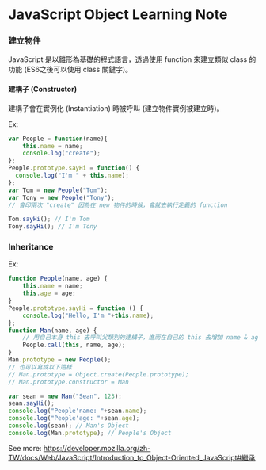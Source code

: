 # JavaScript Object Learning Note


### 建立物件
JavaScript 是以雛形為基礎的程式語言，透過使用 function 來建立類似 class 的功能 (ES6之後可以使用 class 關鍵字)。

#### 建構子 (Constructor)
建構子會在實例化 (Instantiation) 時被呼叫 (建立物件實例被建立時)。

Ex:
```js
var People = function(name){
    this.name = name;
    console.log("create");
};
People.prototype.sayHi = function() {
  console.log("I'm " + this.name);
};
var Tom = new People("Tom");
var Tony = new People("Tony");
// 會印兩次 "create" 因為在 new 物件的時候，會就去執行定義的 function

Tom.sayHi(); // I'm Tom
Tony.sayHi(); // I'm Tony

```


### Inheritance

Ex:
```js
function People(name, age) {
    this.name = name;
    this.age = age;
}
People.prototype.sayHi = function () {
    console.log("Hello, I'm "+this.name);
};
function Man(name, age) {
    // 用自己本身 this 去呼叫父類別的建構子，進而在自己的 this 去增加 name & age 兩種屬性
    People.call(this, name, age);
}
Man.prototype = new People();
// 也可以寫成以下這樣
// Man.prototype = Object.create(People.prototype);
// Man.prototype.constructor = Man

var sean = new Man("Sean", 123);
sean.sayHi(); 
console.log("People'name: "+sean.name);
console.log("People'age: "+sean.age);
console.log(sean); // Man's Object
console.log(Man.prototype); // People's Object

```

See more: 
https://developer.mozilla.org/zh-TW/docs/Web/JavaScript/Introduction_to_Object-Oriented_JavaScript#繼承



